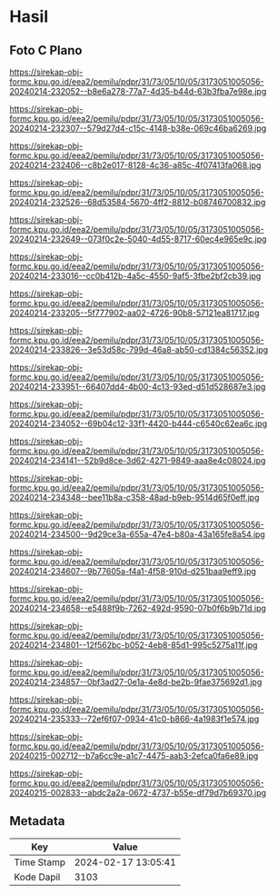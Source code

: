 # Hasil

## Foto C Plano

https://sirekap-obj-formc.kpu.go.id/eea2/pemilu/pdpr/31/73/05/10/05/3173051005056-20240214-232052--b8e6a278-77a7-4d35-b44d-63b3fba7e98e.jpg

https://sirekap-obj-formc.kpu.go.id/eea2/pemilu/pdpr/31/73/05/10/05/3173051005056-20240214-232307--579d27d4-c15c-4148-b38e-069c46ba6269.jpg

https://sirekap-obj-formc.kpu.go.id/eea2/pemilu/pdpr/31/73/05/10/05/3173051005056-20240214-232406--c8b2e017-8128-4c36-a85c-4f07413fa068.jpg

https://sirekap-obj-formc.kpu.go.id/eea2/pemilu/pdpr/31/73/05/10/05/3173051005056-20240214-232526--68d53584-5670-4ff2-8812-b08746700832.jpg

https://sirekap-obj-formc.kpu.go.id/eea2/pemilu/pdpr/31/73/05/10/05/3173051005056-20240214-232649--073f0c2e-5040-4d55-8717-60ec4e965e9c.jpg

https://sirekap-obj-formc.kpu.go.id/eea2/pemilu/pdpr/31/73/05/10/05/3173051005056-20240214-233016--cc0b412b-4a5c-4550-9af5-3fbe2bf2cb39.jpg

https://sirekap-obj-formc.kpu.go.id/eea2/pemilu/pdpr/31/73/05/10/05/3173051005056-20240214-233205--5f777902-aa02-4726-90b8-57121ea81717.jpg

https://sirekap-obj-formc.kpu.go.id/eea2/pemilu/pdpr/31/73/05/10/05/3173051005056-20240214-233826--3e53d58c-799d-46a8-ab50-cd1384c56352.jpg

https://sirekap-obj-formc.kpu.go.id/eea2/pemilu/pdpr/31/73/05/10/05/3173051005056-20240214-233951--66407dd4-4b00-4c13-93ed-d51d528687e3.jpg

https://sirekap-obj-formc.kpu.go.id/eea2/pemilu/pdpr/31/73/05/10/05/3173051005056-20240214-234052--69b04c12-33f1-4420-b444-c6540c62ea6c.jpg

https://sirekap-obj-formc.kpu.go.id/eea2/pemilu/pdpr/31/73/05/10/05/3173051005056-20240214-234141--52b9d8ce-3d62-4271-9849-aaa8e4c08024.jpg

https://sirekap-obj-formc.kpu.go.id/eea2/pemilu/pdpr/31/73/05/10/05/3173051005056-20240214-234348--bee11b8a-c358-48ad-b9eb-9514d65f0eff.jpg

https://sirekap-obj-formc.kpu.go.id/eea2/pemilu/pdpr/31/73/05/10/05/3173051005056-20240214-234500--9d29ce3a-655a-47e4-b80a-43a165fe8a54.jpg

https://sirekap-obj-formc.kpu.go.id/eea2/pemilu/pdpr/31/73/05/10/05/3173051005056-20240214-234607--9b77605a-f4a1-4f58-910d-d251baa9eff9.jpg

https://sirekap-obj-formc.kpu.go.id/eea2/pemilu/pdpr/31/73/05/10/05/3173051005056-20240214-234658--e5488f9b-7262-492d-9590-07b0f6b9b71d.jpg

https://sirekap-obj-formc.kpu.go.id/eea2/pemilu/pdpr/31/73/05/10/05/3173051005056-20240214-234801--12f562bc-b052-4eb8-85d1-995c5275a11f.jpg

https://sirekap-obj-formc.kpu.go.id/eea2/pemilu/pdpr/31/73/05/10/05/3173051005056-20240214-234857--0bf3ad27-0e1a-4e8d-be2b-9fae375692d1.jpg

https://sirekap-obj-formc.kpu.go.id/eea2/pemilu/pdpr/31/73/05/10/05/3173051005056-20240214-235333--72ef6f07-0934-41c0-b866-4a1983f1e574.jpg

https://sirekap-obj-formc.kpu.go.id/eea2/pemilu/pdpr/31/73/05/10/05/3173051005056-20240215-002712--b7a6cc9e-a1c7-4475-aab3-2efca0fa6e89.jpg

https://sirekap-obj-formc.kpu.go.id/eea2/pemilu/pdpr/31/73/05/10/05/3173051005056-20240215-002833--abdc2a2a-0672-4737-b55e-df79d7b69370.jpg


## Metadata

| Key        | Value               |
| ---------- | ------------------- |
| Time Stamp | 2024-02-17 13:05:41 |
| Kode Dapil | 3103                |



